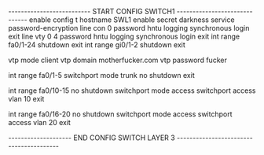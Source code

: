 -------------------------- START CONFIG SWITCH1  ------------------------------
enable
config t
hostname SWL1
enable secret darkness
service password-encryption 
line con 0
password hntu
logging synchronous
login
exit
line vty 0 4
password hntu
logging synchronous
login
exit
int range fa0/1-24
shutdown
exit
int range gi0/1-2
shutdown
exit

vtp mode client
vtp domain motherfucker.com
vtp password fucker

int range fa0/1-5
switchport mode trunk
no shutdown
exit

int range fa0/10-15
no shutdown
switchport mode access
switchport access vlan 10
exit

int range fa0/16-20
no shutdown
switchport mode access 
switchport access vlan 20
exit

-------------------- END CONFIG SWITCH LAYER 3 ----------------------------------------
